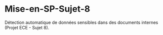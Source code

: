 # Mise-en-SP-Sujet-8
Détection automatique de données sensibles dans des documents internes (Projet ECE - Sujet 8).
